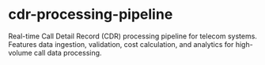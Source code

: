 # cdr-processing-pipeline
Real-time Call Detail Record (CDR) processing pipeline for telecom systems. Features data ingestion, validation, cost calculation, and analytics for high-volume call data processing.
